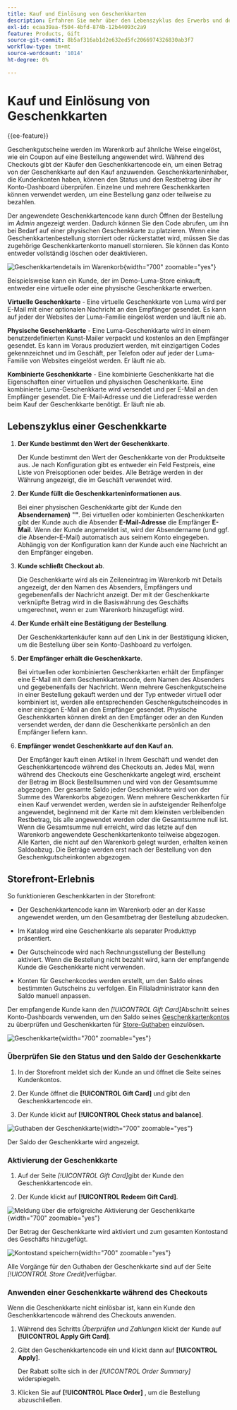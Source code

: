 ```yaml
---
title: Kauf und Einlösung von Geschenkkarten
description: Erfahren Sie mehr über den Lebenszyklus des Erwerbs und der Einlösung von Geschenkgutscheinen, wenn Sie Geschenkgutscheine in Ihren Store-Katalog aufnehmen.
exl-id: ecaa39aa-f504-4bfd-874b-12b44093c2a9
feature: Products, Gift
source-git-commit: 8b5af316ab1d2e632ed5fc2066974326830ab3f7
workflow-type: tm+mt
source-wordcount: '1014'
ht-degree: 0%

---
```


# Kauf und Einlösung von Geschenkkarten

{{ee-feature}}

Geschenkgutscheine werden im Warenkorb auf ähnliche Weise eingelöst, wie ein Coupon auf eine Bestellung angewendet wird. Während des Checkouts gibt der Käufer den Geschenkkartencode ein, um einen Betrag von der Geschenkkarte auf den Kauf anzuwenden. Geschenkkarteninhaber, die Kundenkonten haben, können den Status und den Restbetrag über ihr Konto-Dashboard überprüfen. Einzelne und mehrere Geschenkkarten können verwendet werden, um eine Bestellung ganz oder teilweise zu bezahlen.

Der angewendete Geschenkkartencode kann durch Öffnen der Bestellung im _Admin_ angezeigt werden. Dadurch können Sie den Code abrufen, um ihn bei Bedarf auf einer physischen Geschenkkarte zu platzieren. Wenn eine Geschenkkartenbestellung storniert oder rückerstattet wird, müssen Sie das zugehörige Geschenkkartenkonto manuell stornieren. Sie können das Konto entweder vollständig löschen oder deaktivieren.

![Geschenkkartendetails im Warenkorb](./assets/storefront-gift-card-order-customer-account.png){width="700" zoomable="yes"}

Beispielsweise kann ein Kunde, der im Demo-Luma-Store einkauft, entweder eine virtuelle oder eine physische Geschenkkarte erwerben.

**Virtuelle Geschenkkarte** - Eine virtuelle Geschenkkarte von Luma wird per E-Mail mit einer optionalen Nachricht an den Empfänger gesendet. Es kann auf jeder der Websites der Luma-Familie eingelöst werden und läuft nie ab.

**Physische Geschenkkarte** - Eine Luma-Geschenkkarte wird in einem benutzerdefinierten Kunst-Mailer verpackt und kostenlos an den Empfänger gesendet. Es kann im Voraus produziert werden, mit einzigartigen Codes gekennzeichnet und im Geschäft, per Telefon oder auf jeder der Luma-Familie von Websites eingelöst werden. Er läuft nie ab.

**Kombinierte Geschenkkarte** - Eine kombinierte Geschenkkarte hat die Eigenschaften einer virtuellen und physischen Geschenkkarte. Eine kombinierte Luma-Geschenkkarte wird versendet und per E-Mail an den Empfänger gesendet. Die E-Mail-Adresse und die Lieferadresse werden beim Kauf der Geschenkkarte benötigt. Er läuft nie ab.

## Lebenszyklus einer Geschenkkarte

1. **Der Kunde bestimmt den Wert der Geschenkkarte**.

   Der Kunde bestimmt den Wert der Geschenkkarte von der Produktseite aus. Je nach Konfiguration gibt es entweder ein Feld Festpreis, eine Liste von Preisoptionen oder beides. Alle Beträge werden in der Währung angezeigt, die im Geschäft verwendet wird.

1. **Der Kunde füllt die Geschenkkarteninformationen aus**.

   Bei einer physischen Geschenkkarte gibt der Kunde den **Absendernamen)** &quot;**&quot;**. Bei virtuellen oder kombinierten Geschenkkarten gibt der Kunde auch die Absender **E-Mail-Adresse** die Empfänger **E-Mail**. Wenn der Kunde angemeldet ist, wird der Absendername (und ggf. die Absender-E-Mail) automatisch aus seinem Konto eingegeben. Abhängig von der Konfiguration kann der Kunde auch eine Nachricht an den Empfänger eingeben.

1. **Kunde schließt Checkout ab**.

   Die Geschenkkarte wird als ein Zeileneintrag im Warenkorb mit Details angezeigt, der den Namen des Absenders, Empfängers und gegebenenfalls der Nachricht anzeigt. Der mit der Geschenkkarte verknüpfte Betrag wird in die Basiswährung des Geschäfts umgerechnet, wenn er zum Warenkorb hinzugefügt wird.

1. **Der Kunde erhält eine Bestätigung der Bestellung**.

   Der Geschenkkartenkäufer kann auf den Link in der Bestätigung klicken, um die Bestellung über sein Konto-Dashboard zu verfolgen.

1. **Der Empfänger erhält die Geschenkkarte**.

   Bei virtuellen oder kombinierten Geschenkkarten erhält der Empfänger eine E-Mail mit dem Geschenkkartencode, dem Namen des Absenders und gegebenenfalls der Nachricht. Wenn mehrere Geschenkgutscheine in einer Bestellung gekauft werden und der Typ entweder virtuell oder kombiniert ist, werden alle entsprechenden Geschenkgutscheincodes in einer einzigen E-Mail an den Empfänger gesendet. Physische Geschenkkarten können direkt an den Empfänger oder an den Kunden versendet werden, der dann die Geschenkkarte persönlich an den Empfänger liefern kann.

1. **Empfänger wendet Geschenkkarte auf den Kauf an**.

   Der Empfänger kauft einen Artikel in Ihrem Geschäft und wendet den Geschenkkartencode während des Checkouts an. Jedes Mal, wenn während des Checkouts eine Geschenkkarte angelegt wird, erscheint der Betrag im Block Bestellsummen und wird von der Gesamtsumme abgezogen. Der gesamte Saldo jeder Geschenkkarte wird von der Summe des Warenkorbs abgezogen. Wenn mehrere Geschenkkarten für einen Kauf verwendet werden, werden sie in aufsteigender Reihenfolge angewendet, beginnend mit der Karte mit dem kleinsten verbleibenden Restbetrag, bis alle angewendet werden oder die Gesamtsumme null ist. Wenn die Gesamtsumme null erreicht, wird das letzte auf den Warenkorb angewendete Geschenkkartenkonto teilweise abgezogen. Alle Karten, die nicht auf den Warenkorb gelegt wurden, erhalten keinen Saldoabzug. Die Beträge werden erst nach der Bestellung von den Geschenkgutscheinkonten abgezogen.

## Storefront-Erlebnis

So funktionieren Geschenkkarten in der Storefront:

- Der Geschenkkartencode kann im Warenkorb oder an der Kasse angewendet werden, um den Gesamtbetrag der Bestellung abzudecken.

- Im Katalog wird eine Geschenkkarte als separater Produkttyp präsentiert.

- Der Gutscheincode wird nach Rechnungsstellung der Bestellung aktiviert. Wenn die Bestellung nicht bezahlt wird, kann der empfangende Kunde die Geschenkkarte nicht verwenden.

- Konten für Geschenkcodes werden erstellt, um den Saldo eines bestimmten Gutscheins zu verfolgen. Ein Filialadministrator kann den Saldo manuell anpassen.

Der empfangende Kunde kann den _[!UICONTROL Gift Card]_&#x200B;Abschnitt seines Konto-Dashboards verwenden, um den Saldo seines [Geschenkkartenkontos](product-gift-card-accounts.md) zu überprüfen und Geschenkkarten für [Store-Guthaben](../customers/store-credit-using.md) einzulösen.

![Geschenkkarte](./assets/account-dashboard-gift-card.png){width="700" zoomable="yes"}

### Überprüfen Sie den Status und den Saldo der Geschenkkarte

1. In der Storefront meldet sich der Kunde an und öffnet die Seite seines Kundenkontos.

1. Der Kunde öffnet die **[!UICONTROL Gift Card]** und gibt den Geschenkkartencode ein.

1. Der Kunde klickt auf **[!UICONTROL Check status and balance]**.

![Guthaben der Geschenkkarte](./assets/gift-balance.png){width="700" zoomable="yes"}

Der Saldo der Geschenkkarte wird angezeigt.

### Aktivierung der Geschenkkarte

1. Auf der Seite _[!UICONTROL Gift Card]_&#x200B;gibt der Kunde den Geschenkkartencode ein.

1. Der Kunde klickt auf **[!UICONTROL Redeem Gift Card]**.

![Meldung über die erfolgreiche Aktivierung der Geschenkkarte](./assets/gift-redeemed-balance.png){width="700" zoomable="yes"}

Der Betrag der Geschenkkarte wird aktiviert und zum gesamten Kontostand des Geschäfts hinzugefügt.

![Kontostand speichern](./assets/store-credit.png){width="700" zoomable="yes"}

Alle Vorgänge für den Guthaben der Geschenkkarte sind auf der Seite _[!UICONTROL Store Credit]_&#x200B;verfügbar.

### Anwenden einer Geschenkkarte während des Checkouts

Wenn die Geschenkkarte nicht einlösbar ist, kann ein Kunde den Geschenkkartencode während des Checkouts anwenden.

1. Während des Schritts _Überprüfen und Zahlungen_ klickt der Kunde auf **[!UICONTROL Apply Gift Card]**.

1. Gibt den Geschenkkartencode ein und klickt dann auf **[!UICONTROL Apply]**.

   Der Rabatt sollte sich in der _[!UICONTROL Order Summary]_&#x200B;widerspiegeln.

1. Klicken Sie auf **[!UICONTROL Place Order]** , um die Bestellung abzuschließen.
